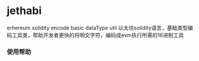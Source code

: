 # jethabi
erhereum solidity encode basic dataType util
以太坊solidity语言，基础类型编码工具类，帮助开发者更快的将明文字符，编码成evm执行所需的16进制工具

### 使用帮助
